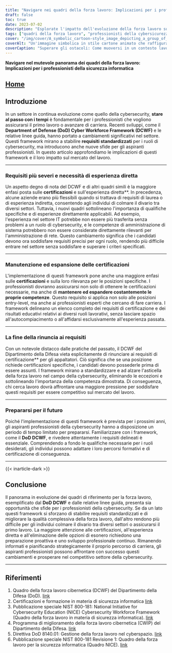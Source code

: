 ```yaml
---
title: "Navigare nei quadri della forza lavoro: Implicazioni per i professionisti della sicurezza informatica"
draft: false
toc: true
date: 2023-07-02
description: "Esplorate l'impatto dell'evoluzione della forza lavoro sui professionisti della cybersecurity e le sfide che devono affrontare per soddisfare i nuovi requisiti."
tags: ["quadri della forza lavoro", "professionisti della cybersicurezza", "Dipartimento della Difesa", "Quadro della forza lavoro cibernetica del Dipartimento della Difesa", "certificazioni", "mercato del lavoro", "sviluppo professionale", "percorsi di carriera", "industria della cybersicurezza", "esperienza diretta", "requisiti standardizzati", "opzioni di rinuncia", "qualifiche", "paesaggio in evoluzione", "DCWF", "implicazioni del quadro normativo", "requisiti in evoluzione", "forza lavoro nella cybersecurity", "avanzamento di carriera", "linee guida per la forza lavoro", "certificazioni di sicurezza", "ruoli di cybersecurity", "cambiamenti nel settore", "mercato del lavoro della cybersecurity", "sfide per la forza lavoro", "educazione alla cybersicurezza", "espansione del set di competenze", "standard per la forza lavoro nel campo della cybersicurezza", "futuri professionisti della cybersicurezza", "Preparazione del DCWF del Dipartimento della Difesa", "potenziamento della forza lavoro"]
cover: "/img/cover/A_symbolic_cartoon-style_image_depicting_a_group_of_cyberse.png"
coverAlt: "Un'immagine simbolica in stile cartone animato che raffigura un gruppo di professionisti della cybersicurezza che navigano in un paesaggio simile a un labirinto, con i quadri della forza lavoro come ostacoli torreggianti, tenendo in mano certificati e salendo le scale dello sviluppo professionale."
coverCaption: "Superare gli ostacoli: Come muoversi in un contesto lavorativo in continua evoluzione."
---
```


**Navigare nel mutevole panorama dei quadri della forza lavoro: Implicazioni per i professionisti della sicurezza informatica**

## [Home](/cyber-security-career-playbook-start/)

## Introduzione

In un settore in continua evoluzione come quello della cybersecurity, **stare al passo con i tempi** è fondamentale per i professionisti che vogliono assicurarsi il primo lavoro o avanzare di carriera. Recenti sviluppi, come il **Department of Defense (DoD) Cyber Workforce Framework (DCWF)** e le relative linee guida, hanno portato a cambiamenti significativi nel settore. Questi framework mirano a stabilire **requisiti standardizzati** per i ruoli di cybersecurity, ma introducono anche nuove sfide per gli aspiranti professionisti. In questo articolo approfondiamo le implicazioni di questi framework e il loro impatto sul mercato del lavoro.

______

### Requisiti più severi e necessità di esperienza diretta

Un aspetto degno di nota del DCWF e di altri quadri simili è la maggiore enfasi posta sulle **certificazioni** e sull'esperienza diretta**. In precedenza, alcune aziende erano più flessibili quando si trattava di requisiti di laurea o di esperienza indiretta, consentendo agli individui di colmare il divario tra diversi settori. Tuttavia, i nuovi quadri sottolineano l'importanza di qualifiche specifiche e di esperienze direttamente applicabili. Ad esempio, l'esperienza nel settore IT potrebbe non essere più trasferita senza problemi a un ruolo di cybersecurity, e le competenze di amministrazione di sistema potrebbero non essere considerate direttamente rilevanti per l'amministrazione di rete. Questo cambiamento significa che i candidati devono ora soddisfare requisiti precisi per ogni ruolo, rendendo più difficile entrare nel settore senza soddisfare e superare i criteri specificati.

______

### Manutenzione ed espansione delle certificazioni

L'implementazione di questi framework pone anche una maggiore enfasi sulle **certificazioni** e sulla loro rilevanza per le posizioni specifiche. I professionisti dovranno assicurarsi non solo di ottenere le certificazioni necessarie, ma anche di **mantenere ed espandere costantemente le proprie competenze**. Questo requisito si applica non solo alle posizioni entry-level, ma anche ai professionisti esperti che cercano di fare carriera. I framework delineano un elenco completo dei requisiti di certificazione e dei risultati educativi relativi ai diversi ruoli lavorativi, senza lasciare spazio all'autocompiacimento o all'affidarsi esclusivamente all'esperienza passata.

______

### La fine della rinuncia ai requisiti

Con un notevole distacco dalle pratiche del passato, il DCWF del Dipartimento della Difesa vieta esplicitamente di rinunciare ai requisiti di certificazione** per gli appaltatori. Ciò significa che se una posizione richiede certificazioni specifiche, i candidati devono possederle prima di essere assunti. I framework mirano a standardizzare e ad alzare l'asticella della forza lavoro nel campo della cybersecurity, eliminando le eccezioni e sottolineando l'importanza della competenza dimostrata. Di conseguenza, chi cerca lavoro dovrà affrontare una maggiore pressione per soddisfare questi requisiti per essere competitivo sul mercato del lavoro.

______

### Prepararsi per il futuro

Poiché l'implementazione di questi framework è prevista per i prossimi anni, gli aspiranti professionisti della cybersecurity hanno a disposizione un periodo di tempo limitato per prepararsi. Familiarizzare con i framework, come il **DoD DCWF**, e rivedere attentamente i requisiti delineati è essenziale. Comprendendo a fondo le qualifiche necessarie per i ruoli desiderati, gli individui possono adattare i loro percorsi formativi e di certificazione di conseguenza.

______
{{< inarticle-dark >}}
## Conclusione

Il panorama in evoluzione dei quadri di riferimento per la forza lavoro, esemplificato dal **DoD DCWF** e dalle relative linee guida, presenta sia opportunità che sfide per i professionisti della cybersecurity. Se da un lato questi framework si sforzano di stabilire requisiti standardizzati e di migliorare la qualità complessiva della forza lavoro, dall'altro rendono più difficile per gli individui colmare il divario tra diversi settori o assicurarsi il primo lavoro. La maggiore attenzione alle certificazioni, all'esperienza diretta e all'eliminazione delle opzioni di esonero richiedono una preparazione proattiva e uno sviluppo professionale continuo. Rimanendo informati e pianificando strategicamente il proprio percorso di carriera, gli aspiranti professionisti possono affrontare con successo questi cambiamenti e prosperare nel competitivo settore della cybersecurity.

______

## Riferimenti

1. Quadro della forza lavoro cibernetica (DCWF) del Dipartimento della Difesa (DoD). [link](https://www.acq.osd.mil/cmmc/dod-cyber-workforce-framework.html)
2. Certificazioni e formazione in materia di sicurezza informatica [link](https://www.comptia.org/certifications/security)
3. Pubblicazione speciale NIST 800-181: National Initiative for Cybersecurity Education (NICE) Cybersecurity Workforce Framework (Quadro della forza lavoro in materia di sicurezza informatica). [link](https://nvlpubs.nist.gov/nistpubs/specialpublications/nist.sp.800-181.pdf)
4. Programma di miglioramento della forza lavoro cibernetica (CWIP) del Dipartimento della Difesa. [link](https://public.cyber.mil/wid/dcwf/)
5. Direttiva DoD 8140.01: Gestione della forza lavoro nel cyberspazio. [link](https://dodcio.defense.gov/Portals/0/Documents/Library/DoDM-8140-03.pdf)
6. Pubblicazione speciale NIST 800-181 Revisione 1: Quadro della forza lavoro per la sicurezza informatica (Quadro NICE). [link](https://csrc.nist.gov/publications/detail/sp/800-181/rev-1/final)